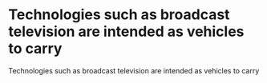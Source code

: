 # Technologies such as broadcast television are intended as vehicles to carry

Technologies such as broadcast television are intended as vehicles to carry